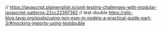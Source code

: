 // https://javascript.plainenglish.io/unit-testing-challenges-with-modular-javascript-patterns-22cc22397362
//
test-double https://gils-blog.tayar.org/posts/using-jsm-esm-in-nodejs-a-practical-guide-part-3/#mocking-imports-using-testdouble
